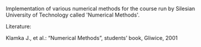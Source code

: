 Implementation of various numerical methods for the course run by Silesian University of Technology called 'Numerical Methods'.


Literature:

Klamka J., et al.: “Numerical Methods”, students’ book, Gliwice, 2001